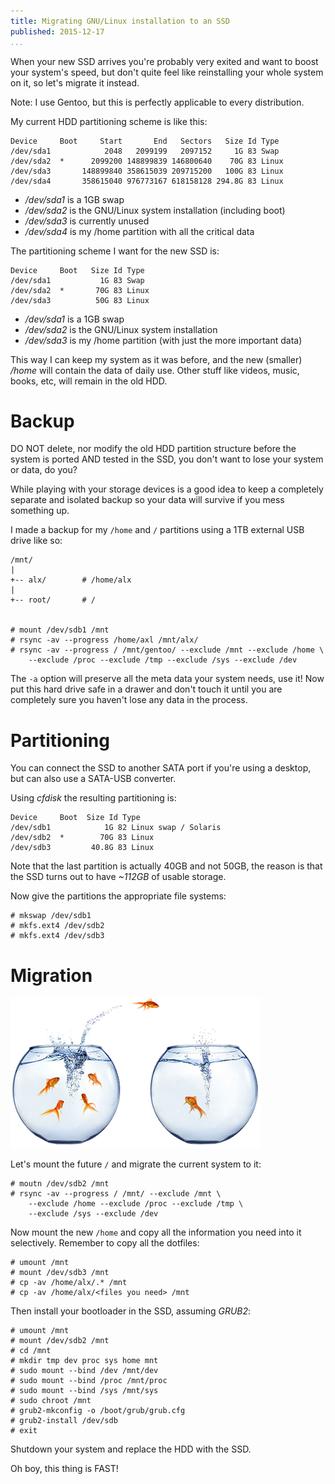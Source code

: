 ```yaml
---
title: Migrating GNU/Linux installation to an SSD
published: 2015-12-17
...
```


When your new SSD arrives you're probably very exited and want to boost your
system's speed, but don't quite feel like reinstalling your whole system on it,
so let's migrate it instead.

Note: I use Gentoo, but this is perfectly applicable to every distribution.

My current HDD partitioning scheme is like this:

```
Device     Boot     Start       End   Sectors   Size Id Type
/dev/sda1            2048   2099199   2097152     1G 83 Swap
/dev/sda2  *      2099200 148899839 146800640    70G 83 Linux
/dev/sda3       148899840 358615039 209715200   100G 83 Linux
/dev/sda4       358615040 976773167 618158128 294.8G 83 Linux
```

<!--more-->

- */dev/sda1* is a 1GB swap
- */dev/sda2* is the GNU/Linux system installation (including boot)
- */dev/sda3* is currently unused
- */dev/sda4* is my /home partition with all the critical data

The partitioning scheme I want for the new SSD is:

```
Device     Boot   Size Id Type
/dev/sda1           1G 83 Swap
/dev/sda2  *       70G 83 Linux
/dev/sda3          50G 83 Linux
```

- */dev/sda1* is a 1GB swap
- */dev/sda2* is the GNU/Linux system installation
- */dev/sda3* is my /home partition (with just the more important data)


This way I can keep my system as it was before, and the new (smaller) */home*
will contain the data of daily use. Other stuff like videos, music, books, etc,
will remain in the old HDD.


# Backup

DO NOT delete, nor modify the old HDD partition structure before the system is
ported AND tested in the SSD, you don't want to lose your system or data, do
you?

While playing with your storage devices is a good idea to keep a completely
separate and isolated backup so your data will survive if you mess something up.

I made a backup for my `/home` and `/` partitions using a 1TB external USB drive
like so:

```
/mnt/
|
+-- alx/        # /home/alx
|
+-- root/       # /


# mount /dev/sdb1 /mnt
# rsync -av --progress /home/axl /mnt/alx/
# rsync -av --progress / /mnt/gentoo/ --exclude /mnt --exclude /home \
    --exclude /proc --exclude /tmp --exclude /sys --exclude /dev
```

The `-a` option will preserve all the meta data your system needs, use it! Now
put this hard drive safe in a drawer and don't touch it until you are completely
sure you haven't lose any data in the process.


# Partitioning

You can connect the SSD to another SATA port if you're using a desktop, but can
also use a SATA-USB converter.

Using *cfdisk* the resulting partitioning is:

```
Device     Boot  Size Id Type
/dev/sdb1            1G 82 Linux swap / Solaris
/dev/sdb2  *        70G 83 Linux
/dev/sdb3         40.8G 83 Linux
```


Note that the last partition is actually 40GB and not 50GB, the reason is that
the SSD turns out to have *~112GB* of usable storage.

Now give the partitions the appropriate file systems:

```
# mkswap /dev/sdb1
# mkfs.ext4 /dev/sdb2
# mkfs.ext4 /dev/sdb3
```


# Migration

![](/img/ssd/shot.png)

Let's mount the future `/` and migrate the current system to it:

```
# moutn /dev/sdb2 /mnt
# rsync -av --progress / /mnt/ --exclude /mnt \
    --exclude /home --exclude /proc --exclude /tmp \
    --exclude /sys --exclude /dev
```


Now mount the new `/home` and copy all the information you need into it
selectively. Remember to copy all the dotfiles:

```
# umount /mnt
# mount /dev/sdb3 /mnt
# cp -av /home/alx/.* /mnt
# cp -av /home/alx/<files you need> /mnt
```


Then install your bootloader in the SSD, assuming *GRUB2*:

```
# umount /mnt
# mount /dev/sdb2 /mnt
# cd /mnt
# mkdir tmp dev proc sys home mnt
# sudo mount --bind /dev /mnt/dev
# sudo mount --bind /proc /mnt/proc
# sudo mount --bind /sys /mnt/sys
# sudo chroot /mnt
# grub2-mkconfig -o /boot/grub/grub.cfg
# grub2-install /dev/sdb
# exit
```

Shutdown your system and replace the HDD with the SSD.

Oh boy, this thing is FAST!
